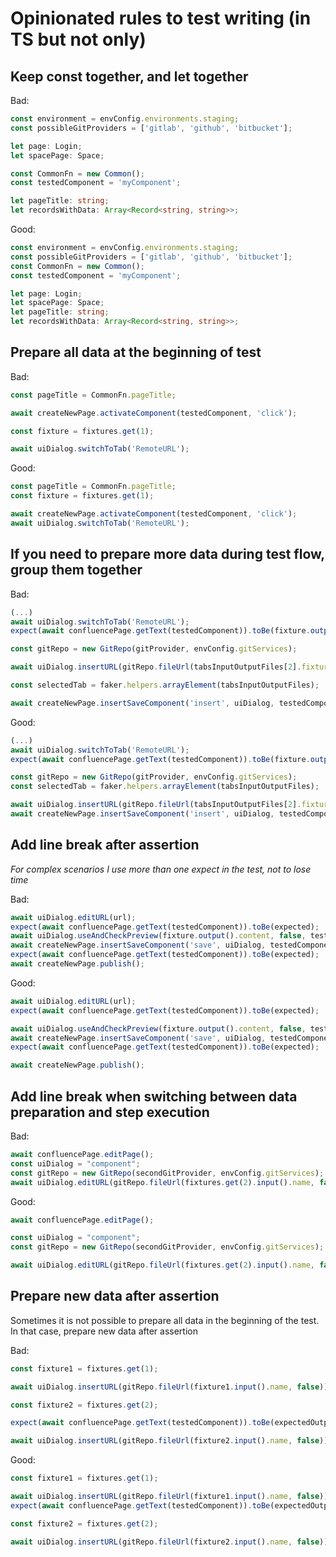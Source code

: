 # Opinionated rules to test writing (in TS but not only)

## Keep const together, and let together

Bad:

```ts
const environment = envConfig.environments.staging;
const possibleGitProviders = ['gitlab', 'github', 'bitbucket'];

let page: Login;
let spacePage: Space;

const CommonFn = new Common();
const testedComponent = 'myComponent';

let pageTitle: string;
let recordsWithData: Array<Record<string, string>>;
```

Good:

```ts
const environment = envConfig.environments.staging;
const possibleGitProviders = ['gitlab', 'github', 'bitbucket'];
const CommonFn = new Common();
const testedComponent = 'myComponent';

let page: Login;
let spacePage: Space;
let pageTitle: string;
let recordsWithData: Array<Record<string, string>>;
```

## Prepare all data at the beginning of test

Bad:

```ts
const pageTitle = CommonFn.pageTitle;

await createNewPage.activateComponent(testedComponent, 'click');

const fixture = fixtures.get(1);

await uiDialog.switchToTab('RemoteURL');
```

Good:
```ts
const pageTitle = CommonFn.pageTitle;
const fixture = fixtures.get(1);

await createNewPage.activateComponent(testedComponent, 'click');
await uiDialog.switchToTab('RemoteURL');
```

## If you need to prepare more data during test flow, group them together

Bad:
```ts
(...)
await uiDialog.switchToTab('RemoteURL');
expect(await confluencePage.getText(testedComponent)).toBe(fixture.output().content);

const gitRepo = new GitRepo(gitProvider, envConfig.gitServices);

await uiDialog.insertURL(gitRepo.fileUrl(tabsInputOutputFiles[2].fixture.input().name, false));

const selectedTab = faker.helpers.arrayElement(tabsInputOutputFiles);

await createNewPage.insertSaveComponent('insert', uiDialog, testedComponent);
```

Good:
```ts
(...)
await uiDialog.switchToTab('RemoteURL');
expect(await confluencePage.getText(testedComponent)).toBe(fixture.output().content);

const gitRepo = new GitRepo(gitProvider, envConfig.gitServices);
const selectedTab = faker.helpers.arrayElement(tabsInputOutputFiles);

await uiDialog.insertURL(gitRepo.fileUrl(tabsInputOutputFiles[2].fixture.input().name, false));
await createNewPage.insertSaveComponent('insert', uiDialog, testedComponent);

```



## Add line break after assertion

*For complex scenarios I use more than one expect in the test, not to lose time*

Bad:

```ts
await uiDialog.editURL(url);
expect(await confluencePage.getText(testedComponent)).toBe(expected);
await uiDialog.useAndCheckPreview(fixture.output().content, false, testedComponent);
await createNewPage.insertSaveComponent('save', uiDialog, testedComponent);
expect(await confluencePage.getText(testedComponent)).toBe(expected);
await createNewPage.publish();
```

Good:
```ts
await uiDialog.editURL(url);
expect(await confluencePage.getText(testedComponent)).toBe(expected);

await uiDialog.useAndCheckPreview(fixture.output().content, false, testedComponent);
await createNewPage.insertSaveComponent('save', uiDialog, testedComponent);
expect(await confluencePage.getText(testedComponent)).toBe(expected);

await createNewPage.publish();
```


## Add line break when switching between data preparation and step execution

Bad:
```ts
await confluencePage.editPage();
const uiDialog = "component";
const gitRepo = new GitRepo(secondGitProvider, envConfig.gitServices);
await uiDialog.editURL(gitRepo.fileUrl(fixtures.get(2).input().name, false));
```


Good:
```ts
await confluencePage.editPage();

const uiDialog = "component";
const gitRepo = new GitRepo(secondGitProvider, envConfig.gitServices);

await uiDialog.editURL(gitRepo.fileUrl(fixtures.get(2).input().name, false));
```

## Prepare new data after assertion

Sometimes it is not possible to prepare all data in the beginning of the test. In that case, prepare new data after assertion

Bad:
```ts
const fixture1 = fixtures.get(1);

await uiDialog.insertURL(gitRepo.fileUrl(fixture1.input().name, false));

const fixture2 = fixtures.get(2);

expect(await confluencePage.getText(testedComponent)).toBe(expectedOutput);

await uiDialog.insertURL(gitRepo.fileUrl(fixture2.input().name, false));
```


Good:
```ts
const fixture1 = fixtures.get(1);

await uiDialog.insertURL(gitRepo.fileUrl(fixture1.input().name, false));
expect(await confluencePage.getText(testedComponent)).toBe(expectedOutput);

const fixture2 = fixtures.get(2);

await uiDialog.insertURL(gitRepo.fileUrl(fixture2.input().name, false));
```
